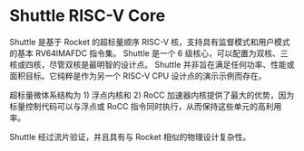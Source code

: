 # Shuttle RISC-V Core

Shuttle 是基于 Rocket 的超标量顺序 RISC-V 核，支持具有监督模式和用户模式的基本 RV64IMAFDC 指令集。 Shuttle 是一个 6 级核心，可以配置为双核、三核或四核，尽管双核是最明智的设计点。 Shuttle 并非旨在满足任何功率、性能或面积目标。它纯粹是作为另一个 RISC-V CPU 设计点的演示示例而存在。

超标量微体系结构为 1) 浮点内核和 2) RoCC 加速器内核提供了最大的优势，因为标量控制代码可以与浮点或 RoCC 指令同时执行，从而保持这些单元的高利用率。

Shuttle 经过流片验证，并且具有与 Rocket 相似的物理设计复杂性。